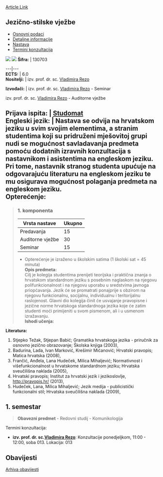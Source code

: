 [Article Link](https://www.fhs.hr/predmet/jezvje_a)

## Jezično-stilske vježbe
  * [Osnovni podaci](https://www.fhs.hr/predmet/jezvje_a#v1id-523766_855479_1_0 "Osnovni podaci")
  * [Detaljne informacije](https://www.fhs.hr/predmet/jezvje_a#v1id-523766_855479_1_1 "Detaljne informacije")
  * [Nastava](https://www.fhs.hr/predmet/jezvje_a#v1id-523766_855479_1_2 "Nastava")
  * [Termini konzultacija](https://www.fhs.hr/predmet/jezvje_a#v1id-523766_855479_1_3 "Termini konzultacija")


[![](https://www.fhs.hr/img/flags/gif/hr.gif)](https://www.fhs.hr/predmet/jezvje_a) [![](https://www.fhs.hr/img/flags/gif/gb.gif)](https://www.fhs.hr/en/course/lasp_a)
**Šifra:** |  130703  
  
---|---  
**ECTS:** |  6.0   
**Nositelji:** |  izv. prof. dr. sc. [Vladimira Rezo](https://www.fhs.hr/djelatnik/vladimira.rezo)   
  
**Izvođači:** |  izv. prof. dr. sc. [Vladimira Rezo](https://www.fhs.hr/djelatnik/vladimira.rezo) - Seminar  
  
izv. prof. dr. sc. [Vladimira Rezo](https://www.fhs.hr/djelatnik/vladimira.rezo) - Auditorne vježbe  
  
**Prijava ispita:** |  [Studomat](http://www.isvu.hr/studomat)  
**Engleski jezik:** |  Nastava se odvija na hrvatskom jeziku u svim svojim elementima, a stranim studentima koji su pridruženi mješovitoj grupi nudi se mogućnost savladavanja predmeta pomoću dodatnih izravnih konzultacija s nastavnikom i asistentima na engleskom jeziku. Pri tome, nastavnik stranog studenta upućuje na odgovarajuću literaturu na engleskom jeziku te mu osigurava mogućnost polaganja predmeta na engleskom jeziku.   
**Opterećenje:**  
---  
> ### 1. komponenta
> | Vrsta nastave | Ukupno  
> ---|---  
> Predavanja | 15  
> Auditorne vježbe | 30  
> Seminar | 15  
> * Opterećenje je izraženo u školskim satima (1 školski sat = 45 minuta)   
**Opis predmeta:**  
> Cilj je kolegija studentima prenijeti teorijska i praktična znanja o hrvatskom standardnom jeziku s posebnim naglaskom na njegovu polifunkcionalnost i na njegovu uporabu u sredstvima javnoga priopćavanja. Jezik će se promatrati ponajprije s obzirom na njegovu funkcionalnu, socijalnu, individualnu i teritorijalnu raslojenost. Glavni dio kolegija činit će usvajanje pravopisne i jezične norme hrvatskoga standardnoga jezika koje će zatim studenti moći primijeniti u svom pismenom, ali i u usmenom izražavanju.  
**Ishodi učenja:**  

  
**Literatura:**  
  1. Stjepko Težak, Stjepan Babić; Gramatika hrvatskoga jezika - priručnik za osnovno jezično obrazovanje; Školska knjiga (2003), 
  2. Badurina, Lada, Ivan Marković, Krešimir Mićanović; Hrvatski pravopis; Matica hrvatska (2008), 
  3. Frančić, Anđela, Lana Hudeček, Milica Mihaljević; Normativnost i višefunkcionalnost u hrvatskome standardnom jeziku; Hrvatska sveučilišna naklada (2005), 
  4. Hrvatski pravopis; Institut za hrvatski jezik i jezikoslovlje, http://pravopis.hr/ (2013), 
  5. Hudeček, Lana, Milica Mihaljević; Jezik medija - publicistički funkcionalni stil; Hrvatska sveučilišna naklada (2009), 

  
**1. semestar**  
---  
> **Obavezni predmet** - Redovni studij - Komunikologija  
>   
Termini konzultacija: 
  * **izv. prof. dr. sc.[Vladimira Rezo](https://www.fhs.hr/djelatnik/vladimira.rezo)**: 
Konzultacije ponedjeljkom, 11:00 - 12:00, soba 013.
Lokacija: 013 


## Obavijesti
[Arhiva obavijesti](https://www.fhs.hr/predmet/jezvje_a?@=20qv3#news_87821 "Arhiva obavijesti")
